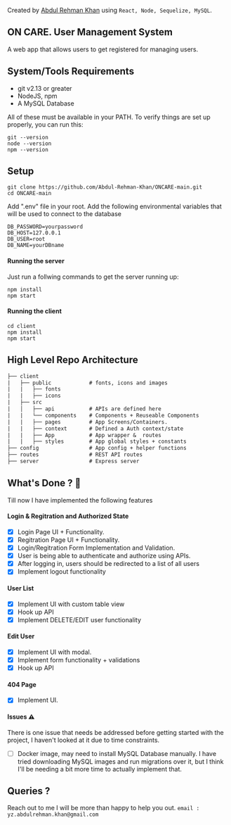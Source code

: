 Created by [Abdul Rehman Khan](https://github.com/Abdul-Rehman-Khan "Abdul Rehman Khan") using `React, Node, Sequelize, MySQL`.


## ON CARE. User Management System
A web app that allows users to get registered for managing users. 


## System/Tools Requirements

- git v2.13 or greater
- NodeJS, npm
- A MySQL Database
 
All of these must be available in your PATH. To verify things are set up properly, you can run this:

    git --version
    node --version
    npm --version

## Setup
    git clone https://github.com/Abdul-Rehman-Khan/ONCARE-main.git
    cd ONCARE-main
    
Add ".env" file in your root. 
Add the following environmental variables that will be used to connect to the database
```shell
DB_PASSWORD=yourpassword
DB_HOST=127.0.0.1
DB_USER=root
DB_NAME=yourDBname
```
#### Running the server
Just run a follwing commands to get the server running up:
```shell
npm install
npm start
```
#### Running the client
```shell
cd client
npm install
npm start
```


## High Level Repo Architecture 
```rst
├── client
|   ├── public            # fonts, icons and images
|   |   ├── fonts
|   |   ├── icons
|   ├── src	
|   │   ├── api           # APIs are defined here
|   |   └── components    # Components + Reuseable Components
|   |   ├── pages         # App Screens/Containers. 
|   |   ├── context       # Defined a Auth context/state
|   |   ├── App           # App wrapper &  routes   
|   |   ├── styles        # App global styles + constants
├── config                # App config + helper functions
├── routes                # REST API routes
├── server                # Express server
```
## What's Done ? 🚀
Till now I have implemented the following features

#### Login & Regitration and Authorized State
- [x] Login Page UI + Functionality.
- [x] Regitration Page UI + Functionality.
- [x] Login/Regitration Form Implementation and Validation.
- [x] User is being able to authenticate and authorize using APIs.
- [x] After logging in, users should be redirected to a list of all users
- [x] Implement logout functionality

#### User List
- [x] Implement UI with custom table view
- [x] Hook up API
- [x] Implement DELETE/EDIT user functionality

#### Edit User
- [x] Implement UI with modal.
- [x] Implement form functionality + validations
- [x] Hook up API

#### 404 Page
- [x] Implement UI.

#### Issues ⚠️
There is one issue that needs be addressed before getting started with the project, I haven't looked at it due to time constraints.

- [ ] Docker image, may need to install MySQL Database manually.
  I have tried downloading MySQL images and run migrations over it, but I think I'll be needing a bit more time to actually implement that.
## Queries ?
Reach out to me I will be more than happy to help you out.
`email : yz.abdulrehman.khan@gmail.com`


